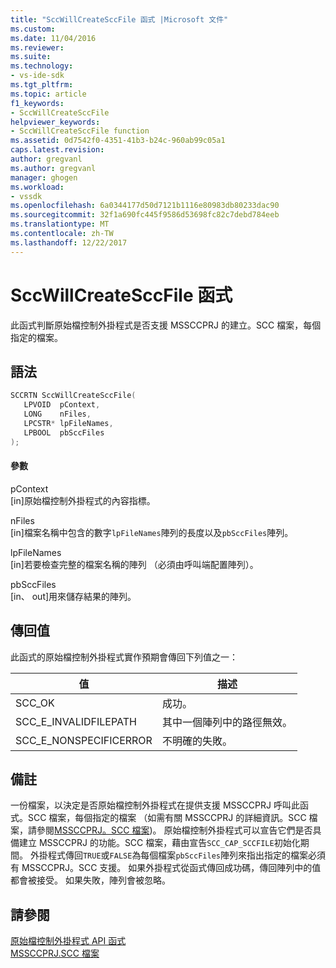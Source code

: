 ```yaml
---
title: "SccWillCreateSccFile 函式 |Microsoft 文件"
ms.custom: 
ms.date: 11/04/2016
ms.reviewer: 
ms.suite: 
ms.technology:
- vs-ide-sdk
ms.tgt_pltfrm: 
ms.topic: article
f1_keywords:
- SccWillCreateSccFile
helpviewer_keywords:
- SccWillCreateSccFile function
ms.assetid: 0d7542f0-4351-41b3-b24c-960ab99c05a1
caps.latest.revision: 
author: gregvanl
ms.author: gregvanl
manager: ghogen
ms.workload:
- vssdk
ms.openlocfilehash: 6a0344177d50d7121b1116e80983db80233dac90
ms.sourcegitcommit: 32f1a690fc445f9586d53698fc82c7debd784eeb
ms.translationtype: MT
ms.contentlocale: zh-TW
ms.lasthandoff: 12/22/2017
---
```

# <a name="sccwillcreatesccfile-function"></a>SccWillCreateSccFile 函式
此函式判斷原始檔控制外掛程式是否支援 MSSCCPRJ 的建立。SCC 檔案，每個指定的檔案。  
  
## <a name="syntax"></a>語法  
  
```cpp  
SCCRTN SccWillCreateSccFile(  
   LPVOID  pContext,  
   LONG    nFiles,  
   LPCSTR* lpFileNames,  
   LPBOOL  pbSccFiles  
);  
```  
  
#### <a name="parameters"></a>參數  
 pContext  
 [in]原始檔控制外掛程式的內容指標。  
  
 nFiles  
 [in]檔案名稱中包含的數字`lpFileNames`陣列的長度以及`pbSccFiles`陣列。  
  
 lpFileNames  
 [in]若要檢查完整的檔案名稱的陣列 （必須由呼叫端配置陣列）。  
  
 pbSccFiles  
 [in、 out]用來儲存結果的陣列。  
  
## <a name="return-value"></a>傳回值  
 此函式的原始檔控制外掛程式實作預期會傳回下列值之一：  
  
|值|描述|  
|-----------|-----------------|  
|SCC_OK|成功。|  
|SCC_E_INVALIDFILEPATH|其中一個陣列中的路徑無效。|  
|SCC_E_NONSPECIFICERROR|不明確的失敗。|  
  
## <a name="remarks"></a>備註  
 一份檔案，以決定是否原始檔控制外掛程式在提供支援 MSSCCPRJ 呼叫此函式。SCC 檔案，每個指定的檔案 （如需有關 MSSCCPRJ 的詳細資訊。SCC 檔案，請參閱[MSSCCPRJ。SCC 檔案](../extensibility/mssccprj-scc-file.md))。 原始檔控制外掛程式可以宣告它們是否具備建立 MSSCCPRJ 的功能。SCC 檔案，藉由宣告`SCC_CAP_SCCFILE`初始化期間。 外掛程式傳回`TRUE`或`FALSE`為每個檔案`pbSccFiles`陣列來指出指定的檔案必須有 MSSCCPRJ。SCC 支援。 如果外掛程式從函式傳回成功碼，傳回陣列中的值都會被接受。 如果失敗，陣列會被忽略。  
  
## <a name="see-also"></a>請參閱  
 [原始檔控制外掛程式 API 函式](../extensibility/source-control-plug-in-api-functions.md)   
 [MSSCCPRJ.SCC 檔案](../extensibility/mssccprj-scc-file.md)